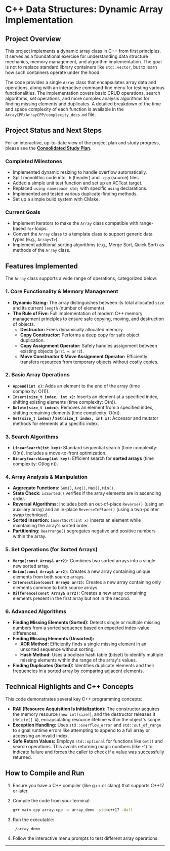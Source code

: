 # C++ Data Structures: Dynamic Array Implementation

## Project Overview

This project implements a dynamic array class in C++ from first principles. It serves as a foundational exercise for understanding data structure mechanics, memory management, and algorithm implementation. The goal is not to replace standard library containers like `std::vector`, but to learn how such containers operate under the hood.

The code provides a single `Array` class that encapsulates array data and operations, along with an interactive command-line menu for testing various functionalities. The implementation covers basic CRUD operations, search algorithms, set operations, and more complex analysis algorithms for finding missing elements and duplicates. A detailed breakdown of the time and space complexity of each function is available in the `ArrayCPP/ArrayCPP/complexity_docs.md` file.

## Project Status and Next Steps

For an interactive, up-to-date view of the project plan and study progress, please see the **[Consolidated Study Plan](https://richtxteditor.github.io/dsa)**.

### Completed Milestones

- Implemented dynamic resizing to handle overflow automatically.
- Split monolithic code into `.h` (header) and `.cpp` (source) files.
- Added a simple unit test function and set up an XCTest target.
- Replaced `using namespace std;` with specific `using` declarations.
- Implemented and tested various duplicate-finding methods.
- Set up a simple build system with CMake.

### Current Goals

- Implement Iterators to make the `Array` class compatible with range-based `for` loops.
- Convert the `Array` class to a template class to support generic data types (e.g., `Array<T>`).
- Implement additional sorting algorithms (e.g., Merge Sort, Quick Sort) as methods of the `Array` class.

## Features Implemented

The `Array` class supports a wide range of operations, categorized below:

### 1. Core Functionality & Memory Management

- **Dynamic Sizing:** The array distinguishes between its total allocated `size` and its current `length` (number of elements).
- **The Rule of Five:** Full implementation of modern C++ memory management principles to ensure safe copying, moving, and destruction of objects.
  - **Destructor:** Frees dynamically allocated memory.
  - **Copy Constructor:** Performs a deep copy for safe object duplication.
  - **Copy Assignment Operator:** Safely handles assignment between existing objects (`arr1 = arr2`).
  - **Move Constructor & Move Assignment Operator:** Efficiently transfers resources from temporary objects without costly copies.

### 2. Basic Array Operations

- **`Append(int x)`:** Adds an element to the end of the array (time complexity: O(1)).
- **`Insert(size_t index, int x)`:** Inserts an element at a specified index, shifting existing elements (time complexity: O(n)).
- **`Delete(size_t index)`:** Removes an element from a specified index, shifting remaining elements (time complexity: O(n)).
- **`Get(size_t index)` / `Set(size_t index, int x)`:** Accessor and mutator methods for elements at a specific index.

### 3. Search Algorithms

- **`LinearSearch(int key)`:** Standard sequential search (time complexity: O(n)). Includes a move-to-front optimization.
- **`BinarySearchLoop(int key)`:** Efficient search for **sorted arrays** (time complexity: O(log n)).

### 4. Array Analysis & Manipulation

- **Aggregate Functions:** `Sum()`, `Avg()`, `Max()`, `Min()`.
- **State Check:** `isSorted()` verifies if the array elements are in ascending order.
- **Reversal Algorithms:** Includes both an out-of-place `Reverse()` (using an auxiliary array) and an in-place `ReverseInPlace()` (using a two-pointer swap technique).
- **Sorted Insertion:** `InsertSort(int x)` inserts an element while maintaining the array's sorted order.
- **Partitioning:** `Rearrange()` segregates negative and positive numbers within the array.

### 5. Set Operations (for Sorted Arrays)

- **`Merge(const Array& arr2)`:** Combines two sorted arrays into a single new sorted array.
- **`Union(const Array& arr2)`:** Creates a new array containing unique elements from both source arrays.
- **`Intersection(const Array& arr2)`:** Creates a new array containing only elements common to both source arrays.
- **`Difference(const Array& arr2)`:** Creates a new array containing elements present in the first array but not in the second.

### 6. Advanced Algorithms

- **Finding Missing Elements (Sorted):** Detects single or multiple missing numbers from a sorted sequence based on expected index-value differences.
- **Finding Missing Elements (Unsorted):**
  - **XOR Method:** Efficiently finds a single missing element in an unsorted sequence without sorting.
  - **Hash Method:** Uses a boolean hash table (bitset) to identify multiple missing elements within the range of the array's values.
- **Finding Duplicates (Sorted):** Identifies duplicate elements and their frequencies in a sorted array by comparing adjacent elements.

## Technical Highlights and C++ Concepts

This code demonstrates several key C++ programming concepts:

- **RAII (Resource Acquisition Is Initialization):** The constructor acquires the memory resource (`new int[size]`), and the destructor releases it (`delete[] A`), encapsulating resource lifetime within the object's scope.
- **Exception Handling:** Uses `std::overflow_error` and `std::out_of_range` to signal runtime errors like attempting to append to a full array or accessing an invalid index.
- **Safe Return Values:** Employs `std::optional` for functions like `Get()` and search operations. This avoids returning magic numbers (like -1) to indicate failure and forces the caller to check if a value was successfully returned.

## How to Compile and Run

1. Ensure you have a C++ compiler (like g++ or clang) that supports C++17 or later.
2. Compile the code from your terminal:

    ```bash
    g++ main.cpp array.cpp -o array_demo -std=c++17 -Wall
    ```

3. Run the executable:

    ```bash
    ./array_demo
    ```

4. Follow the interactive menu prompts to test different array operations.

---

